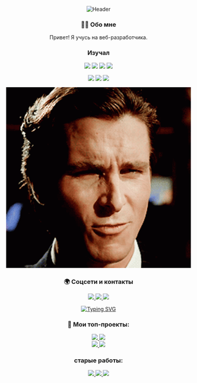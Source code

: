 <div align="center">
  
  ![Header](https://github.com/ваш_логин/ваш_логин/blob/main/assets/ваш_баннер.gif?raw=true)

  ### 👨‍💻 Обо мне  
  Привет! Я учусь на веб-разработчика.  
  ### Изучал 
   <p align="center">
   <img src="https://img.shields.io/badge/HTML-%23E34F26.svg?logo=html5&logoColor=white">
     <img src="https://img.shields.io/badge/JavaScript-F7DF1E?logo=javascript&logoColor=000">
     <img src="https://img.shields.io/badge/Python-3776AB?logo=python&logoColor=fff">
     <img src="https://img.shields.io/badge/XML-767C52?logo=xml&logoColor=fff">
     </p>
     <p align="center">
      <img src="https://img.shields.io/badge/TypeScript-3178C6?logo=typescript&logoColor=fff">
     <img src="https://custom-icon-badges.demolab.com/badge/C%23-%23239120.svg?logo=cshrp&logoColor=white">
     <img src="https://img.shields.io/badge/CSS-1572B6?logo=css3&logoColor=fff">
   </p>
  




![Видео-приветствие](df393f61366e8280393dd079fbf8e0e0e05c634c597c28a1bb22b2c3de153203.gif)

   ### 🌍 Соцсети и контакты 
  <p align="center">
    <a href="https://t.me/HXGHXGHXGHXGHXGHXGHXGHXGHXHXGHXG">
      <img src="https://img.shields.io/badge/Telegram-26A5E4?style=for-the-badge&logo=Telegram&logoColor=white" />
    </a>
     <a href="https://steamcommunity.com/profiles/76561198413098640/"> 
      <img src="https://img.shields.io/badge/Steam-%23000000.svg?logo=steam&logoColor=white"
    </a>
    <a href="https://vk.com/djdjdnsnsmsjsj">
      <img src="https://img.shields.io/badge/VK-0077FF?style=for-the-badge&logo=VK&logoColor=white" />
    </a>
   
  </p>
  


[![Typing SVG](https://readme-typing-svg.demolab.com?font=Fira+Code&pause=1000&color=000000&width=435&lines=%D0%90%D0%A5%D0%A5%D0%90%D0%90%D0%A5%D0%90%D0%A5%D0%90%D0%A5%D0%90%D0%A5%D0%A5%D0%90%D0%A5%D0%90%D0%A5%D0%90%D0%A5%D0%90%D0%A5%D0%90;%D0%AF+%D0%BF%D1%83%D0%BA%D0%BD%D1%83%D0%BB;%D1%8F+%D0%BD%D0%B5+%D0%B7%D0%BD%D0%B0%D1%8E+%D1%87%D1%82%D0%BE+%D0%BF%D0%B8%D1%81%D0%B0%D1%82%D1%8C;%D1%87%D1%82%D0%BE+%D1%8F+%D1%82%D1%83%D1%82+%D0%B4%D0%B5%D0%BB%D0%B0%D1%8E%3F)](https://git.io/typing-svg)

### 🚀 Мои топ-проекты:
<div align="center">
  <a href="https://github.com/Flu337/HXG-merch">
    <img src="https://github-readme-stats.vercel.app/api/pin/?username=Flu337&repo=HXG-merch&theme=dark" />
  </a>
  <a href="https://github.com/Flu337/apple-site">
    <img src="https://github-readme-stats.vercel.app/api/pin/?username=Flu337&repo=apple-site&theme=dark" />
  </a>
</div>
<div align="center">
  <a href="https://github.com/Flu337/VUE_ROBOT">
    <img src="https://github-readme-stats.vercel.app/api/pin/?username=Flu337&repo=VUE_ROBOT&theme=dark" />
  </a>
  <a href="https://github.com/Flu337/car-custom">
    <img src="https://github-readme-stats.vercel.app/api/pin/?username=Flu337&repo=car-custom&theme=dark" />
  </a>
</div>

###  старые работы:
<div align="center">
  <a href="https://github.com/Flu337/js-1course">
    <img src="https://github-readme-stats.vercel.app/api/pin/?username=Flu337&repo=js-1course&theme=dark" />
  </a>
  <a href="https://github.com/Flu337/old-works-on-JS-1st-course">
    <img src="https://github-readme-stats.vercel.app/api/pin/?username=Flu337&repo=old-works-on-JS-1st-course&theme=dark" />
  </a>
   <a href="https://github.com/Flu337/html-1course">
    <img src="https://github-readme-stats.vercel.app/api/pin/?username=Flu337&repo=html-1course&theme=dark" />
  </a>
</div>

</div>

  

